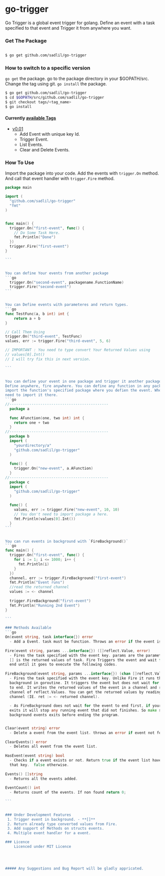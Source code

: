 # go-trigger
Go Trigger is a global event trigger for golang. Define an event with a task specified to that
event and Trigger it from anywhere you want.

### Get The Package 
```bash

$ go get github.com/sadlil/go-trigger

```

### How to switch to a specific version
`go get` the package. go to the package directory in your $GOPATH/src. 
Change the tag using git.
`go install` the package.
 
```bash
$ go get github.com/sadlil/go-trigger
$ cd $GOPATH/src/github.com/sadlil/go-trigger
$ git checkout tags/<tag_name>
$ go install

```
#### Currently [available Tags](https://github.com/sadlil/go-trigger/releases)
 - [v0.01](https://github.com/sadlil/go-trigger/releases/tag/v0.01)
     - Add Event with unique key Id.
     - Trigger Event.
     - List Events.
     - Clear and Delete Events.


### How To Use

Import the package into your code. Add the events with `trigger.On` method.
And call that event handler with `trigger.Fire` method.

````go
package main

import (
  "github.com/sadlil/go-trigger"
  "fmt"
)


func main() {
  trigger.On("first-event", func() {
    // Do Some Task Here.
    fmt.Println("Done")
  })
  trigger.Fire("first-event")
}

```


You can define Your events from another package
```go
  trigger.On("second-event", packagename.FunctionName)
  trigger.Fire("second-event")
```


You can Define events with parameteres and return types.
```go
func TestFunc(a, b int) int {
    return a + b
}

// Call Them Using
trigger.On("third-event", TestFunc)
values, err := trigger.Fire("third-event", 5, 6)

// IMPORTANT : You need to type convert Your Returned Values using
// values[0].Int()
// I will try fix this in next version.

```


You can define your event in one package and trigger it another package. Your event and triggers are global.
Define anywhere, fire anywhere. You can define any function in any package as event u only need to 
import the function's specified package where you defien the event. Where You trigger the event You do not 
need to import it there.
```go
//---------------------------------------------
  package a
  
  func AFunction(one, two int) int {
    return one + two
  }
//---------------------------------------------
  package b
  import (
    "yourdirectory/a"
    "github.com/sadlil/go-trigger"
  )
  
  func() {
    trigger.On("new-event", a.AFunction)
  }
//---------------------------------------------
  package c
  import (
    "github.com/sadlil/go-trigger"
  )
  
  func() {
    values, err := trigger.Fire("new-event", 10, 10) 
    // You don't need to import package a here.
    fmt.Println(values[0].Int())
  }
```


You can run events in background with `FireBackground()`
```go
func main() {
  trigger.On("first-event", func() {
    for i := 1; i <= 1000; i++ {
      fmt.Println(i)
    }
  })
  channel, err := trigger.FireBackground("first-event")
  fmt.Println("Event runs")
  //read the returned channel
  values := <- channel
  
  trigger.FireBackground("first-event")
  fmt.Println("Running 2nd Event")
}

```

### Methods Available
```go
On(event string, task interface{}) error
  - Add a Event. task must be function. Throws an error if the event is duplicated.
   
Fire(event string, params ...interface{}) ([]reflect.Value, error)
  - Fires the task specified with the event key. params are the parameter and
  [] is the returned values of task. Fire Triggers the event and wait for it to
  end until it goes to execute the following codes.
  
FireBackground(event string, params ...interface{}) (chan []reflect.Value, error)
  - Fires the task specified with the event key. Unlike Fire it runs the event in
  background in goroutine. It triggers the event but does not wait for the event
  to end. It writes the returned values of the event in a channel and returns the
  channel of reflect.Values. You can get the returned values by reading the
  channel (IE. ret := <- returned channel).
  
  - As FireBackground does not wait for the event to end first, if your program 
  exits it will stop any running event that did not finishes. So make sure your
  background events exits before ending the program.   


Clear(event string) error
  - Delete a event from the event list. throws an error if event not found.
  
ClearEvents() error
  - Deletes all event from the event list.
  
HasEvent(event string) bool
  - Checks if a event exists or not. Return true if the event list have a event with 
  that key.  false otherwise.
  
Events() []string
  - Returns all the events added.
  
EventCount() int
  - Returns count of the events. If non found return 0;
  
```


### Under Development Features
 1. Trigger event in background. - **[]**
 2. Return already type converted values from Fire.
 3. Add support of Methods on structs events.
 4. Multiple event handler for a event.

### Licence
    Licenced under MIT Licence




##### Any Suggestions and Bug Report will be gladly appricated.

